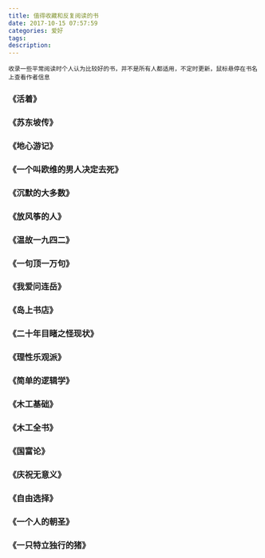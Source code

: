 ```yaml
---
title: 值得收藏和反复阅读的书
date: 2017-10-15 07:57:59
categories: 爱好
tags:
description:
---
```

  
`收录一些平常阅读时个人认为比较好的书，并不是所有人都适用，不定时更新，鼠标悬停在书名上查看作者信息`
<article>
    <h3><attr title="余华 著">《活着》</attr></h3>
    <h3><attr title="林语堂 著">《苏东坡传》</attr></h3>
    <h3><attr title="[法国] 儒尔·凡尔纳 著   陈伟 译">《地心游记》</attr></h3>
    <h3><attr title="[瑞典] 巴克曼 著   宁蒙 译">《一个叫欧维的男人决定去死》</attr></h3>
    <h3><attr title="王小波 著">《沉默的大多数》</attr></h3>
    <h3><attr title="[美国] 卡勒德·胡赛尼 著   李继宏 译">《放风筝的人》</attr></h3>
    <h3><attr title="刘震云 著">《温故一九四二》</attr></h3>
    <h3><attr title="刘震云 著">《一句顶一万句》</attr></h3>
    <h3><attr title="连岳 著">《我爱问连岳》</attr></h3>
    <h3><attr title="[美国] 加·泽文 著   孙仲旭/李玉瑶 译">《岛上书店》</attr></h3>
    <h3><attr title="[清] 吴趼人 著">《二十年目睹之怪现状》</attr></h3>
    <h3><attr title="[英国] 马特·里德利 著   闾佳 译">《理性乐观派》</attr></h3>
    <h3><attr title="[美国] 麦克伦尼 著   赵明燕 译">《简单的逻辑学》</attr></h3>
    <h3><attr title="[美国] 彼得·科恩 著   李文一 译">《木工基础》</attr></h3>
    <h3><attr title="[英国] 英国DK出版社 著&nbsp;&nbsp;&nbsp;张亦斌/李文一 译">《木工全书》</attr></h3>
    <h3><attr title="[英国] 亚当·斯密 著">《国富论》</attr></h3>
    <h3><attr title="[法国] 米兰·昆德拉 著   马振骋 译">《庆祝无意义》</attr></h3>
    <h3><attr title="[美国] 米尔顿·弗里德曼/罗丝·弗里德曼 著   张琦 译">《自由选择》</attr></h3>
    <h3><attr title="[英国] 蕾秋·乔伊斯 著&nbsp;&nbsp;&nbsp;黄妙瑜 译">《一个人的朝圣》</attr></h3>
    <h3><attr title="王小波 著">《一只特立独行的猪》</attr></h3>
</article>